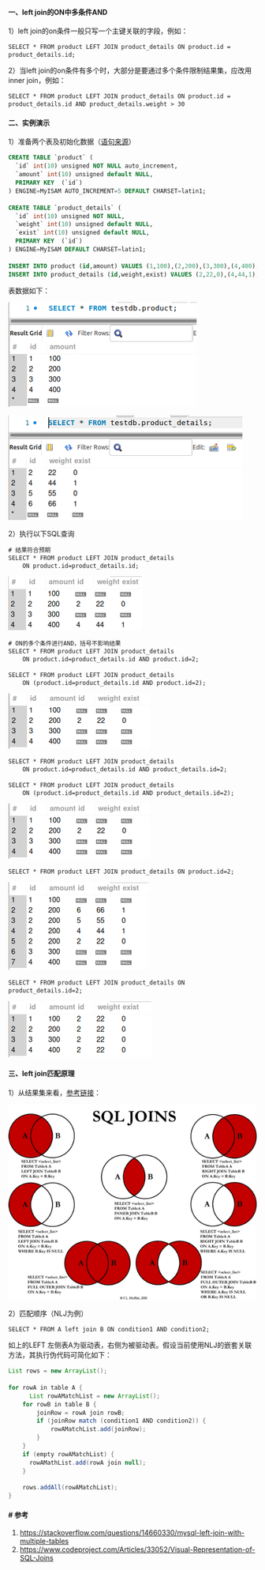 #### 一、left join的ON中多条件AND

1）left join的on条件一般只写一个主键关联的字段，例如：

```mysql
SELECT * FROM product LEFT JOIN product_details ON product.id = product_details.id;
```

2）当left join的on条件有多个时，大部分是要通过多个条件限制结果集，应改用inner join，例如：

```mysql
SELECT * FROM product LEFT JOIN product_details ON product.id = product_details.id AND product_details.weight > 30
```

#### 二、实例演示

1）准备两个表及初始化数据（[语句来源](https://blog.csdn.net/guofang110/article/details/90444880)）

```sql
CREATE TABLE `product` (
  `id` int(10) unsigned NOT NULL auto_increment,
  `amount` int(10) unsigned default NULL,
  PRIMARY KEY  (`id`)
) ENGINE=MyISAM AUTO_INCREMENT=5 DEFAULT CHARSET=latin1;

CREATE TABLE `product_details` (
  `id` int(10) unsigned NOT NULL,
  `weight` int(10) unsigned default NULL,
  `exist` int(10) unsigned default NULL,
  PRIMARY KEY  (`id`)
) ENGINE=MyISAM DEFAULT CHARSET=latin1;

INSERT INTO product (id,amount) VALUES (1,100),(2,200),(3,300),(4,400);
INSERT INTO product_details (id,weight,exist) VALUES (2,22,0),(4,44,1),(5,55,0),(6,66,1);
```

表数据如下：

![image-20210528181248667](pic/image-20210528181248667.png)

![image-20210528181335272](pic/image-20210528181335272.png)

2）执行以下SQL查询

```mysql
# 结果符合预期
SELECT * FROM product LEFT JOIN product_details 
    ON product.id=product_details.id;
```

![image-20210528181457413](pic/image-20210528181457413.png)

```mysql
# ON的多个条件进行AND，括号不影响结果
SELECT * FROM product LEFT JOIN product_details 
    ON product.id=product_details.id AND product.id=2;

SELECT * FROM product LEFT JOIN product_details 
    ON (product.id=product_details.id AND product.id=2);
```

![image-20210528181710452](pic/image-20210528181710452.png)

```mysql
SELECT * FROM product LEFT JOIN product_details
    ON product.id=product_details.id AND product_details.id=2;

SELECT * FROM product LEFT JOIN product_details
    ON (product.id=product_details.id AND product_details.id=2);
```

![image-20210528181710452](pic/image-20210528181710452.png)

```mysql
SELECT * FROM product LEFT JOIN product_details ON product.id=2;
```

![image-20210528182357078](pic/image-20210528182357078.png)

```mysql
SELECT * FROM product LEFT JOIN product_details ON product_details.id=2;
```

![image-20210528182449015](pic/image-20210528182449015.png)

#### 三、left join匹配原理

1）从结果集来看，[参考链接](https://www.codeproject.com/Articles/33052/Visual-Representation-of-SQL-Joins)：

![enter image description here](pic/3Qp6h.png)

2）匹配顺序（NLJ为例）

```mysql
SELECT * FROM A left join B ON condition1 AND condition2;
```

如上的LEFT 左侧表A为驱动表，右侧为被驱动表。假设当前使用NLJ的嵌套关联方法，其执行伪代码可简化如下：

```java
List rows = new ArrayList();

for rowA in table A {
      List rowAMatchList = new ArrayList();
    for rowB in table B {
        joinRow = rowA join rowB;
        if (joinRow match (condition1 AND condition2)) {
            rowAMatchList.add(joinRow);
        }
    }
    if (empty rowAMatchList) {
      rowAMathList.add(rowA join null);
    }

    rows.addAll(rowAMatchList);
}        
```

#### # 参考

1. https://stackoverflow.com/questions/14660330/mysql-left-join-with-multiple-tables
2. https://www.codeproject.com/Articles/33052/Visual-Representation-of-SQL-Joins
